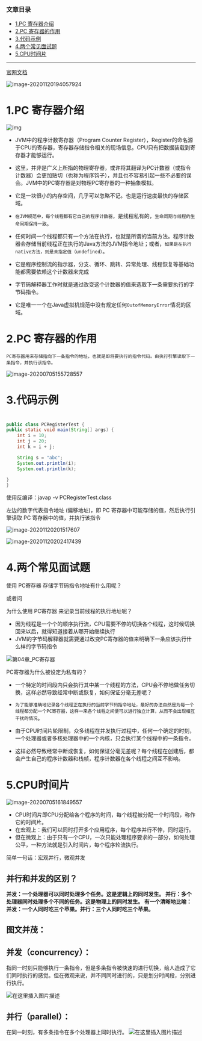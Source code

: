 ### 文章目录

- [1.PC 寄存器介绍](https://blog.csdn.net/sj15814963053/article/details/109864077#1PC__12)
- [2.PC 寄存器的作用](https://blog.csdn.net/sj15814963053/article/details/109864077#2PC__27)
- [3.代码示例](https://blog.csdn.net/sj15814963053/article/details/109864077#3_35)
- [4.两个常见面试题](https://blog.csdn.net/sj15814963053/article/details/109864077#4_63)
- [5.CPU时间片](https://blog.csdn.net/sj15814963053/article/details/109864077#5CPU_87)



------

[官网文档](https://docs.oracle.com/javase/specs/jvms/se8/html/index.html)

![image-20201120194057924](https://img-blog.csdnimg.cn/img_convert/903f65cd49b02d9e8817b6f9be08221c.png)

# 1.PC 寄存器介绍

![img](https://img-blog.csdnimg.cn/img_convert/10d8620a08bcd128b95f7cdc7a56694f.png)

- JVM中的程序计数寄存器（Program Counter Register），Register的命名源于CPU的寄存器，寄存器存储指令相关的现场信息。CPU只有把数据装载到寄存器才能够运行。

- 这里，并非是广义上所指的物理寄存器，或许将其翻译为PC计数器（或指令计数器）会更加贴切（也称为程序钩子），并且也不容易引起一些不必要的误会。JVM中的PC寄存器是对物理PC寄存器的一种抽象模拟。

- 它是一块很小的内存空间，几乎可以忽略不记。也是运行速度最快的存储区域。
- `在JVM规范中，每个线程都有它自己的程序计数器`，是线程私有的，`生命周期与线程的生命周期保持一致`。

- 任何时间一个线程都只有一个方法在执行，也就是所谓的当前方法。程序计数器会存储当前线程正在执行的Java方法的JVM指令地址；或者，`如果是在执行native方法，则是未指定值（undefined）`。

- 它是程序控制流的指示器，分支、循环、跳转、异常处理、线程恢复等基础功能都需要依赖这个计数器来完成
- 字节码解释器工作时就是通过改变这个计数器的值来选取下一条需要执行的字节码指令。

- 它是唯一一个在Java虚拟机规范中没有规定任何`OutofMemoryError`情况的区域。

# 2.PC 寄存器的作用

```
PC寄存器用来存储指向下一条指令的地址，也就是即将要执行的指令代码。由执行引擎读取下一条指令，并执行该指令。
```

![image-20200705155728557](https://img-blog.csdnimg.cn/img_convert/539e339e3e2800f0f2de9293fe426390.png)

# 3.代码示例

# 

```java
public class PCRegisterTest {
public static void main(String[] args) {
    int i = 10;
    int j = 20;
    int k = i + j;

    String s = "abc";
    System.out.println(i);
    System.out.println(k);

}
}
```

使用反编译：javap -v PCRegisterTest.class

左边的数字代表指令地址 (偏移地址)，即 PC 寄存器中可能存储的值，然后执行引擎读取 PC 寄存器中的值，并执行该指令

![image-20201120201517607](https://img-blog.csdnimg.cn/img_convert/9a908396af919b71efa699db077fa35e.png)

![image-20201120202417439](https://gitee.com/xu3619/Javase/raw/master/img/20201120202417.png)

# 4.两个常见面试题

使用 PC寄存器 存储字节码指令地址有什么用呢？

或者问

为什么使用 PC寄存器 来记录当前线程的执行地址呢？



- 因为线程是一个个的顺序执行流，CPU需要不停的切换各个线程，这时候切换回来以后，就得知道接着从哪开始继续执行
- JVM的字节码解释器就需要通过改变PC寄存器的值来明确下一条应该执行什么样的字节码指令

![第04章_PC寄存器](https://gitee.com/xu3619/Javase/raw/master/img/20201120202625.jpg)

PC寄存器为什么被设定为私有的？

-  一个特定的时间段内只会执行其中某一个线程的方法，CPU会不停地做任务切换，这样必然导致经常中断或恢复，如何保证分毫无差呢？

- `为了能够准确地记录各个线程正在执行的当前字节码指令地址，最好的办法自然是为每一个线程都分配一个PC寄存器，这样一来各个线程之间便可以进行独立计算，从而不会出现相互干扰的情况`。

- 由于CPU时间片轮限制，众多线程在并发执行过程中，任何一个确定的时刻，一个处理器或者多核处理器中的一个内核，只会执行某个线程中的一条指令。
- 这样必然导致经常中断或恢复，如何保证分毫无差呢？每个线程在创建后，都会产生自己的程序计数器和栈帧，程序计数器在各个线程之间互不影响。

# 5.CPU时间片

![image-20200705161849557](https://img-blog.csdnimg.cn/img_convert/9b8a2691dee33d9e2a02c3c80d26c6d0.png)

- CPU时间片即CPU分配给各个程序的时间，每个线程被分配一个时间段，称作它的时间片。
- 在宏观上：我们可以同时打开多个应用程序，每个程序并行不悖，同时运行。
- 但在微观上：由于只有一个CPU，一次只能处理程序要求的一部分，如何处理公平，一种方法就是引入时间片，每个程序轮流执行。

简单一句话：宏观并行，微观并发

## 并行和并发的区别？

**并发：一个处理器可以同时处理多个任务。这是逻辑上的同时发生。
并行：多个处理器同时处理多个不同的任务。这是物理上的同时发生。
有一个清晰地比喻：
并发：一个人同时吃三个苹果。并行：三个人同时吃三个苹果。**

## 图文并茂：

## 并发（concurrency）：

指同一时刻只能够执行一条指令，但是多条指令被快速的进行切换，给人造成了它们同时执行的感觉。但在微观来说，并不同同时进行的，只是划分时间段，分别进行执行。

![在这里插入图片描述](https://img-blog.csdnimg.cn/20190523181852896.png?x-oss-process=image/watermark,type_ZmFuZ3poZW5naGVpdGk,shadow_10,text_aHR0cHM6Ly9ibG9nLmNzZG4ubmV0L3FxXzQxMDI2ODA5,size_16,color_FFFFFF,t_70)

## 并行（parallel）：

在同一时刻，有多条指令在多个处理器上同时执行。
![在这里插入图片描述](https://img-blog.csdnimg.cn/20190523181839145.png?x-oss-process=image/watermark,type_ZmFuZ3poZW5naGVpdGk,shadow_10,text_aHR0cHM6Ly9ibG9nLmNzZG4ubmV0L3FxXzQxMDI2ODA5,size_16,color_FFFFFF,t_70)